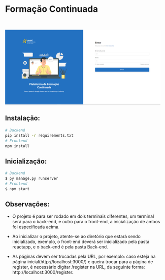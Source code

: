# Formação Continuada

<br/>

<p align="center">
  <img width="1000" src="telaLogin.png">
</p>

## Instalação:

```bash
# Backend
pip install -r requirements.txt
# Frontend
npm install
```

## Inicialização:

```bash
# Backend
$ py manage.py runserver
# Frontend
$ npm start
```

## Observações:

- O projeto é para ser rodado em dois terminais diferentes, um terminal será para o back-end, e outro para o front-end, a inicialização de ambos foi especificada acima.

* Ao inicializar o projeto, atente-se ao diretório que estará sendo inicializado, exemplo, o front-end deverá ser inicializado pela pasta reactapp, e o back-end é pela pasta Back-end.

* As páginas devem ser trocadas pela URL, por exemplo: caso esteja na página inicial(http://localhost:3000/) e queira trocar para a página de register, é necessário digitar /register na URL, da seguinte forma: http://localhost:3000/register.
